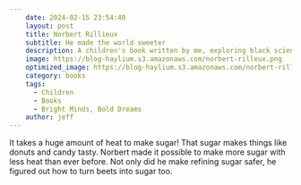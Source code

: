 ```yaml
---
    date: 2024-02-15 23:54:40
    layout: post
    title: Norbert Rillieux
    subtitle: He made the world sweeter
    description: A children's book written by me, exploring black scientists, inventors, and technologists.
    image: https://blog-haylium.s3.amazonaws.com/norbert-rilleux.png
    optimized_image: https://blog-haylium.s3.amazonaws.com/norbert-rilleux.png
    category: books
    tags:
      - Children
      - Books
      - Bright Minds, Bold Dreams
    author: jeff
---
```


It takes a huge amount of heat to make sugar! That sugar makes things like donuts and candy tasty. Norbert made it possible to make more sugar with less heat than ever before.
Not only did he make refining sugar safer, he figured out how to turn beets into sugar too.